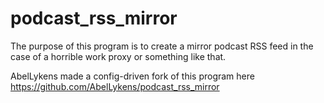 # podcast_rss_mirror

The purpose of this program is to create a mirror podcast RSS feed in the case of a horrible work proxy or something like that.

AbelLykens made a config-driven fork of this program here https://github.com/AbelLykens/podcast_rss_mirror
